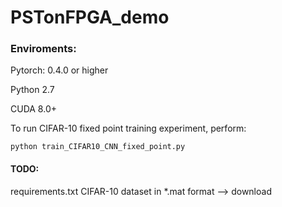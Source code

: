 # PSTonFPGA_demo

### Enviroments:

Pytorch: 0.4.0 or higher

Python 2.7

CUDA 8.0+

To run CIFAR-10 fixed point training experiment, perform:
	
	python train_CIFAR10_CNN_fixed_point.py

#### TODO:
requirements.txt
CIFAR-10 dataset in *.mat format --> download
	

	
	
